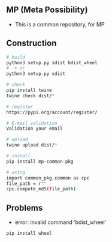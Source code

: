 ## MP (Meta Possibility)

* This is a common repository, for MP

## Construction

```bash
# build
python3 setup.py sdist bdist_wheel
# -> or
python3 setup.py sdist

# check 
pip install twine
twine check dist/*

# register
https://pypi.org/account/register/

# E-mail validation
Validation your email

# upload
twine upload dist/*

# install 
pip install mp-common-pkg

# using
import common_pkg.common as cpc
file_path = r""
cpc.compute_md5(file_path)
```

## Problems

* error: invalid command 'bdist_wheel'

```bash
pip install wheel
```